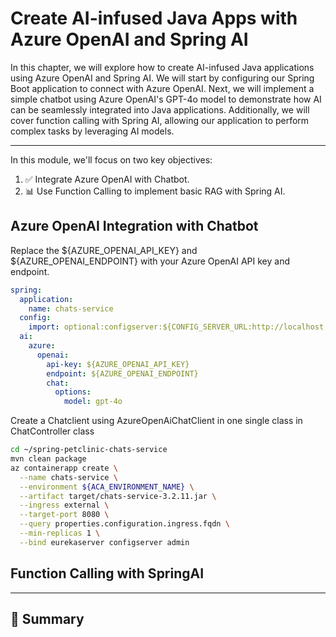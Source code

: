# Create AI-infused Java Apps with Azure OpenAI and Spring AI

In this chapter, we will explore how to create AI-infused Java applications using Azure OpenAI and Spring AI. We will start by configuring our Spring Boot application to connect with Azure OpenAI. Next, we will implement a simple chatbot using Azure OpenAI's GPT-4o model to demonstrate how AI can be seamlessly integrated into Java applications. Additionally, we will cover function calling with Spring AI, allowing our application to perform complex tasks by leveraging AI models.

---

In this module, we'll focus on two key objectives:
1. :white_check_mark: Integrate Azure OpenAI with Chatbot.
2. :bar_chart: Use Function Calling to implement basic RAG with Spring AI.

## Azure OpenAI Integration with Chatbot


Replace the ${AZURE_OPENAI_API_KEY} and ${AZURE_OPENAI_ENDPOINT} with your Azure OpenAI API key and endpoint.

```yaml
spring:
  application:
    name: chats-service
  config:
    import: optional:configserver:${CONFIG_SERVER_URL:http://localhost:8888/}
  ai:
    azure:
      openai:
        api-key: ${AZURE_OPENAI_API_KEY}
        endpoint: ${AZURE_OPENAI_ENDPOINT}
        chat:
          options:
            model: gpt-4o
```


Create a Chatclient using AzureOpenAiChatClient in one single class in ChatController class



```bash
cd ~/spring-petclinic-chats-service
mvn clean package
az containerapp create \
  --name chats-service \
  --environment ${ACA_ENVIRONMENT_NAME} \
  --artifact target/chats-service-3.2.11.jar \
  --ingress external \
  --target-port 8080 \
  --query properties.configuration.ingress.fqdn \
  --min-replicas 1 \
  --bind eurekaserver configserver admin
```


## Function Calling with SpringAI




---


## :notebook_with_decorative_cover: Summary

